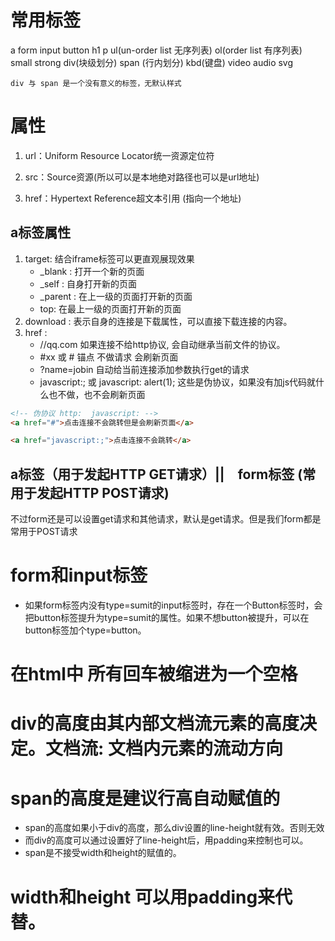 # 常用标签

a form input button h1 p ul(un-order list 无序列表) ol(order list 有序列表) small strong div(块级划分) span (行内划分) kbd(键盘) video audio svg

    div 与 span 是一个没有意义的标签，无默认样式

# 属性

1. url：Uniform Resource Locator统一资源定位符

2. src：Source资源(所以可以是本地绝对路径也可以是url地址)

3. href：Hypertext Reference超文本引用 (指向一个地址)

## a标签属性

1. target: 结合iframe标签可以更直观展现效果
    - _blank : 打开一个新的页面
    - _self : 自身打开新的页面
    - _parent : 在上一级的页面打开新的页面
    - top: 在最上一级的页面打开新的页面
2. download :  表示自身的连接是下载属性，可以直接下载连接的内容。
3. href : 
    - //qq.com 如果连接不给http协议, 会自动继承当前文件的协议。
    - #xx 或 # 锚点 不做请求 会刷新页面
    - ?name=jobin 自动给当前连接添加参数执行get的请求
    - javascript:; 或 javascript: alert(1); 这些是伪协议，如果没有加js代码就什么也不做，也不会刷新页面
   
```html
<!-- 伪协议 http:  javascript: -->
<a href="#">点击连接不会跳转但是会刷新页面</a> 

<a href="javascript:;">点击连接不会跳转</a> 
```

## a标签（用于发起HTTP GET请求）||　form标签 (常用于发起HTTP POST请求)

不过form还是可以设置get请求和其他请求，默认是get请求。但是我们form都是常用于POST请求


# form和input标签

- 如果form标签内没有type=sumit的input标签时，存在一个Button标签时，会把button标签提升为type=sumit的属性。如果不想button被提升，可以在button标签加个type=button。

# 在html中 所有回车被缩进为一个空格

# div的高度由其内部文档流元素的高度决定。文档流: 文档内元素的流动方向

# span的高度是建议行高自动赋值的
- span的高度如果小于div的高度，那么div设置的line-height就有效。否则无效
- 而div的高度可以通过设置好了line-height后，用padding来控制也可以。
- span是不接受width和height的赋值的。


# width和height 可以用padding来代替。